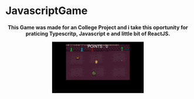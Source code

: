 # JavascriptGame

<h4 align="center">

This <b>Game</b> was made for an College Project and i take this oportunity for praticing <b>Typescritp, Javascript e and little bit of ReactJS.</b>

<img src="JSGame.gif" width="250px" />
</h4><br>





